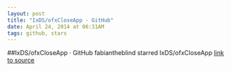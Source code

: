 ```yaml
---
layout: post
title: "IxDS/ofxCloseApp · GitHub"
date: April 24, 2014 at 06:31AM
tags: github, stars
---
```

##IxDS/ofxCloseApp · GitHub
fabiantheblind starred IxDS/ofxCloseApp
[link to source](http://ift.tt/1f8HwrQ) 
